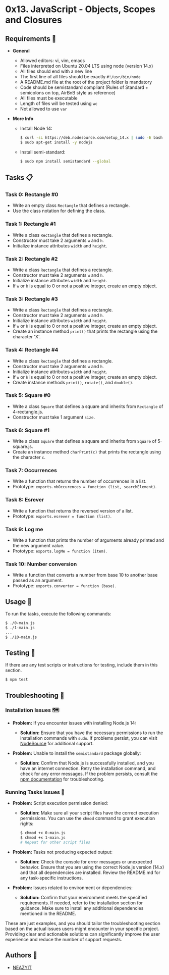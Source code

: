 # 0x13. JavaScript - Objects, Scopes and Closures 

## Requirements 📌

- **General**
  - Allowed editors: vi, vim, emacs
  - Files interpreted on Ubuntu 20.04 LTS using node (version 14.x)
  - All files should end with a new line
  - The first line of all files should be exactly `#!/usr/bin/node`
  - A README.md file at the root of the project folder is mandatory
  - Code should be semistandard compliant (Rules of Standard + semicolons on top, AirBnB style as reference)
  - All files must be executable
  - Length of files will be tested using `wc`
  - Not allowed to use `var`

- **More Info**
  - Install Node 14:
    ```bash
    $ curl -sL https://deb.nodesource.com/setup_14.x | sudo -E bash -
    $ sudo apt-get install -y nodejs
    ```
  - Install semi-standard:
    ```bash
    $ sudo npm install semistandard --global
    ```

## Tasks 📋

### Task 0: Rectangle #0
- Write an empty class `Rectangle` that defines a rectangle.
- Use the class notation for defining the class.

### Task 1: Rectangle #1
- Write a class `Rectangle` that defines a rectangle.
- Constructor must take 2 arguments `w` and `h`.
- Initialize instance attributes `width` and `height`.

### Task 2: Rectangle #2
- Write a class `Rectangle` that defines a rectangle.
- Constructor must take 2 arguments `w` and `h`.
- Initialize instance attributes `width` and `height`.
- If `w` or `h` is equal to 0 or not a positive integer, create an empty object.

### Task 3: Rectangle #3
- Write a class `Rectangle` that defines a rectangle.
- Constructor must take 2 arguments `w` and `h`.
- Initialize instance attributes `width` and `height`.
- If `w` or `h` is equal to 0 or not a positive integer, create an empty object.
- Create an instance method `print()` that prints the rectangle using the character 'X'.

### Task 4: Rectangle #4
- Write a class `Rectangle` that defines a rectangle.
- Constructor must take 2 arguments `w` and `h`.
- Initialize instance attributes `width` and `height`.
- If `w` or `h` is equal to 0 or not a positive integer, create an empty object.
- Create instance methods `print()`, `rotate()`, and `double()`.

### Task 5: Square #0
- Write a class `Square` that defines a square and inherits from `Rectangle` of 4-rectangle.js.
- Constructor must take 1 argument `size`.

### Task 6: Square #1
- Write a class `Square` that defines a square and inherits from `Square` of 5-square.js.
- Create an instance method `charPrint(c)` that prints the rectangle using the character `c`.

### Task 7: Occurrences
- Write a function that returns the number of occurrences in a list.
- Prototype: `exports.nbOccurences = function (list, searchElement)`.

### Task 8: Esrever
- Write a function that returns the reversed version of a list.
- Prototype: `exports.esrever = function (list)`.

### Task 9: Log me
- Write a function that prints the number of arguments already printed and the new argument value.
- Prototype: `exports.logMe = function (item)`.

### Task 10: Number conversion
- Write a function that converts a number from base 10 to another base passed as an argument.
- Prototype: `exports.converter = function (base)`.

## Usage 🚀

To run the tasks, execute the following commands:

```bash
$ ./0-main.js
$ ./1-main.js
...
$ ./10-main.js
```
## Testing 🧪

If there are any test scripts or instructions for testing, include them in this section.

```bash
$ npm test
```

## Troubleshooting 🚨

### Installation Issues 🗺️

- **Problem:** If you encounter issues with installing Node.js 14:
  - **Solution:** Ensure that you have the necessary permissions to run the installation commands with `sudo`. If problems persist, you can visit [NodeSource](https://deb.nodesource.com/) for additional support.

- **Problem:** Unable to install the `semistandard` package globally:
  - **Solution:** Confirm that Node.js is successfully installed, and you have an internet connection. Retry the installation command, and check for any error messages. If the problem persists, consult the [npm documentation](https://docs.npmjs.com/) for troubleshooting.

### Running Tasks Issues  🚧 

- **Problem:** Script execution permission denied:
  - **Solution:** Make sure all your script files have the correct execution permissions. You can use the `chmod` command to grant execution rights:
    ```bash
    $ chmod +x 0-main.js
    $ chmod +x 1-main.js
    # Repeat for other script files
    ```

- **Problem:** Tasks not producing expected output:
  - **Solution:** Check the console for error messages or unexpected behavior. Ensure that you are using the correct Node.js version (14.x) and that all dependencies are installed. Review the README.md for any task-specific instructions.

- **Problem:** Issues related to environment or dependencies:
  - **Solution:** Confirm that your environment meets the specified requirements. If needed, refer to the installation section for guidance. Make sure to install any additional dependencies mentioned in the README.

These are just examples, and you should tailor the troubleshooting section based on the actual issues users might encounter in your specific project. Providing clear and actionable solutions can significantly improve the user experience and reduce the number of support requests.

## Authors 👤

- [NEAZYIT](https://github.com/NEAZYIT)
